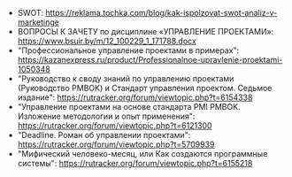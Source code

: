 
- SWOT: https://reklama.tochka.com/blog/kak-ispolzovat-swot-analiz-v-marketinge
- ВОПРОСЫ К ЗАЧЕТУ по дисциплине «УПРАВЛЕНИЕ ПРОЕКТАМИ»: https://www.bsuir.by/m/12_100229_1_171788.docx
- "Профессиональное управление проектами в примерах": https://kazanexpress.ru/product/Professionalnoe-upravlenie-proektami-1050348
- "Руководство к своду знаний по управлению проектами (Руководство PMBOK) и Стандарт управления проектом. Седьмое издание": https://rutracker.org/forum/viewtopic.php?t=6154338
- "Управление проектами на основе стандарта PMI PMBOK. Изложение методологии и опыт применения": https://rutracker.org/forum/viewtopic.php?t=6121300
- "Deadline. Роман об управлении проектами": https://rutracker.org/forum/viewtopic.php?t=5709939
- "Мифический человеко-месяц, или Как создаются программные системы": https://rutracker.org/forum/viewtopic.php?t=6155218
